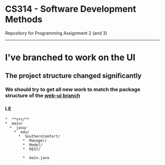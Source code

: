 CS314 - Software Development Methods 
===============

Repository for Programming Assignment 2 (and 3)

-----------------
# I've branched to work on the UI
## The project structure changed significantly
### We should try to get all new work to match the package structure of the [web-ui branch](https://github.com/d3dc/CS314/tree/web-ui)
### I.E 

    *  **src/**  
    *  main/  
      *  java/  
        *  edu/
          *  SouthernComfort/  
            *  Manager/ 
            *  Model/ 
            *  REST/  

            *  main.java  